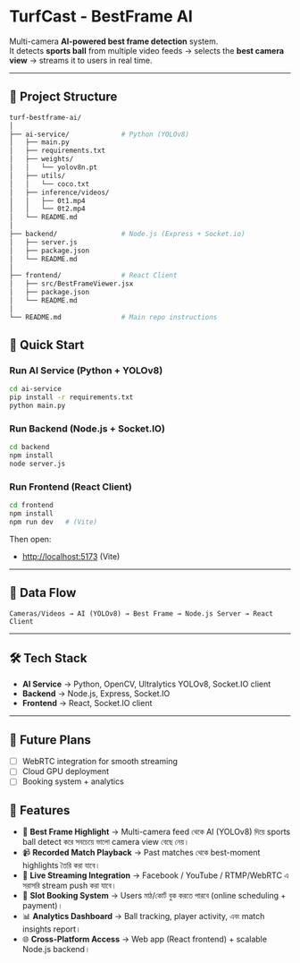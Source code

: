 
# TurfCast - BestFrame AI 

Multi-camera **AI-powered best frame detection** system.  
It detects **sports ball** from multiple video feeds → selects the **best camera view** → streams it to users in real time.

---
## 📂 Project Structure
```bash
turf-bestframe-ai/
│
├── ai-service/             # Python (YOLOv8)
│   ├── main.py
│   ├── requirements.txt
│   ├── weights/
│   │   └── yolov8n.pt
│   ├── utils/
│   │   └── coco.txt
│   ├── inference/videos/
│   │   ├── 0t1.mp4
│   │   └── 0t2.mp4
│   └── README.md
│
├── backend/                # Node.js (Express + Socket.io)
│   ├── server.js
│   ├── package.json
│   └── README.md
│
├── frontend/               # React Client
│   ├── src/BestFrameViewer.jsx
│   ├── package.json
│   └── README.md
│
└── README.md               # Main repo instructions
````


## 🚀 Quick Start

### Run AI Service (Python + YOLOv8)
```bash
cd ai-service
pip install -r requirements.txt
python main.py
````

### Run Backend (Node.js + Socket.IO)

```bash
cd backend
npm install
node server.js
```

### Run Frontend (React Client)

```bash
cd frontend
npm install
npm run dev   # (Vite) 
```

Then open:

* [http://localhost:5173](http://localhost:5173) (Vite)

---

## 🔄 Data Flow

```
Cameras/Videos → AI (YOLOv8) → Best Frame → Node.js Server → React Client
```

---

## 🛠️ Tech Stack

* **AI Service** → Python, OpenCV, Ultralytics YOLOv8, Socket.IO client
* **Backend** → Node.js, Express, Socket.IO
* **Frontend** → React, Socket.IO client

---

## 📌 Future Plans

* [ ] WebRTC integration for smooth streaming
* [ ] Cloud GPU deployment
* [ ] Booking system + analytics

## 📌 Features

- 🎯 **Best Frame Highlight** → Multi-camera feed থেকে AI (YOLOv8) দিয়ে sports ball detect করে সবচেয়ে ভালো camera view বেছে নেয়।  
- 📹 **Recorded Match Playback** → Past matches থেকে best-moment highlights তৈরি করা যাবে।  
- 🔴 **Live Streaming Integration** → Facebook / YouTube / RTMP/WebRTC এ সরাসরি stream push করা যাবে।  
- 📅 **Slot Booking System** → Users মাঠ/কোর্ট বুক করতে পারবে (online scheduling + payment)।  
- 📊 **Analytics Dashboard** → Ball tracking, player activity, এবং match insights report।  
- 🌐 **Cross-Platform Access** → Web app (React frontend) + scalable Node.js backend।  


